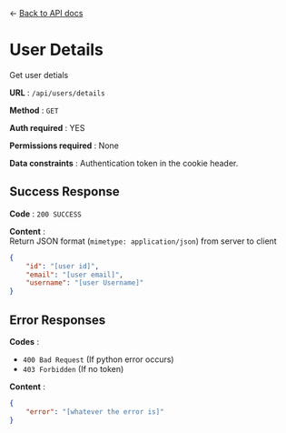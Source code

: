 &#8592; [Back to API docs](/EEG-Workflow-System/server-api)

# User Details

Get user detials

**URL** : `/api/users/details`

**Method** : `GET`

**Auth required** : YES

**Permissions required** : None

**Data constraints** :  Authentication token in the cookie header.   


## Success Response

**Code** : `200 SUCCESS`

**Content** :    
Return JSON format (```mimetype: application/json```) from server to client

```json
{
    "id": "[user id]", 
    "email": "[user email]",
    "username": "[user Username]"
}
```

## Error Responses

**Codes** :  
- `400 Bad Request` (If python error occurs)  
- `403 Forbidden` (If no token)

**Content** :  
```json
{
    "error": "[whatever the error is]"
}
```